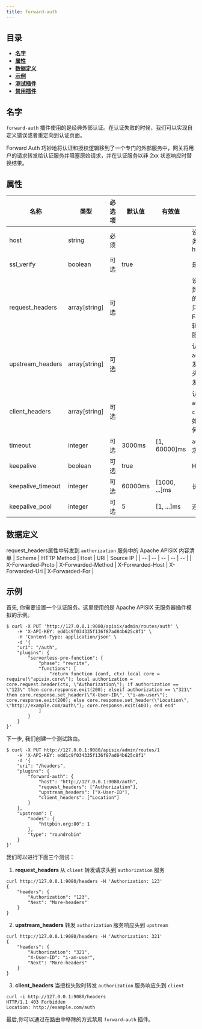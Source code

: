 ```yaml
---
title: forward-auth
---
```


<!--
#
# Licensed to the Apache Software Foundation (ASF) under one or more
# contributor license agreements.  See the NOTICE file distributed with
# this work for additional information regarding copyright ownership.
# The ASF licenses this file to You under the Apache License, Version 2.0
# (the "License"); you may not use this file except in compliance with
# the License.  You may obtain a copy of the License at
#
#     http://www.apache.org/licenses/LICENSE-2.0
#
# Unless required by applicable law or agreed to in writing, software
# distributed under the License is distributed on an "AS IS" BASIS,
# WITHOUT WARRANTIES OR CONDITIONS OF ANY KIND, either express or implied.
# See the License for the specific language governing permissions and
# limitations under the License.
#
-->

## 目录

- [**名字**](#名字)
- [**属性**](#属性)
- [**数据定义**](#数据定义)
- [**示例**](#示例)
- [**测试插件**](#测试插件)
- [**禁用插件**](#禁用插件)

## 名字

`forward-auth` 插件使用的是经典外部认证。在认证失败的时候，我们可以实现自定义错误或者重定向到认证页面。

Forward Auth 巧妙地将认证和授权逻辑移到了一个专门的外部服务中，网关将用户的请求转发给认证服务并阻塞原始请求，并在认证服务以非 2xx 状态响应时替换结果。

## 属性

| 名称 | 类型 | 必选项 | 默认值 | 有效值 | 描述 |
| -- | -- | -- | -- | -- | -- |
| host | string | 必须 |  |  | 设置 `authorization` 服务的地址 (eg. https://localhost:9188) |
| ssl_verify | boolean | 可选 | true |   | 是否验证证书 |
| request_headers | array[string] | 可选 |  |  | 设置需要由 `client` 转发到 `authorization` 服务的请求头。未设置时，只有APISIX的(X-Forwarded-XXX)会被转发到 `authorization` 服务。 |
| upstream_headers | array[string] | 可选 |  |  | 认证通过时，设置 `authorization` 服务转发至 `upstream` 的请求头。如果不设置则不转发任何请求头。
| client_headers | array[string] | 可选 |  |  | 认证失败时，由 `authorization` 服务向 `client` 发送的响应头。如果不设置则不转发任何响应头。 |
| timeout | integer | 可选 | 3000ms | [1, 60000]ms | `authorization` 服务请求超时时间 |
| keepalive | boolean | 可选 | true |  | HTTP 长连接 |
| keepalive_timeout | integer | 可选 | 60000ms | [1000, ...]ms | 长连接空闲时间 |
| keepalive_pool | integer | 可选 | 5 | [1, ...]ms | 连接池大小 |

## 数据定义

request_headers属性中转发到 `authorization` 服务中的 Apache APISIX 内容清单
| Scheme | HTTP Method | Host | URI | Source IP |
| -- | -- | -- | -- | -- |
| X-Forwarded-Proto | X-Forwarded-Method | X-Forwarded-Host | X-Forwarded-Uri | X-Forwarded-For |

## 示例

首先, 你需要设置一个认证服务。这里使用的是 Apache APISIX 无服务器插件模拟的示例。

```shell
$ curl -X PUT 'http://127.0.0.1:9080/apisix/admin/routes/auth' \
    -H 'X-API-KEY: edd1c9f034335f136f87ad84b625c8f1' \
    -H 'Content-Type: application/json' \
    -d '{
    "uri": "/auth",
    "plugins": {
        "serverless-pre-function": {
            "phase": "rewrite",
            "functions": [
                "return function (conf, ctx) local core = require(\"apisix.core\"); local authorization = core.request.header(ctx, \"Authorization\"); if authorization == \"123\" then core.response.exit(200); elseif authorization == \"321\" then core.response.set_header(\"X-User-ID\", \"i-am-user\"); core.response.exit(200); else core.response.set_header(\"Location\", \"http://example.com/auth\"); core.response.exit(403); end end"
            ]
        }
    }
}'
```

下一步, 我们创建一个测试路由。

```shell
$ curl -X PUT http://127.0.0.1:9080/apisix/admin/routes/1
    -H 'X-API-KEY: edd1c9f034335f136f87ad84b625c8f1'
    -d '{
    "uri": "/headers",
    "plugins": {
        "forward-auth": {
            "host": "http://127.0.0.1:9080/auth",
            "request_headers": ["Authorization"],
            "upstream_headers": ["X-User-ID"],
            "client_headers": ["Location"]
        }
    },
    "upstream": {
        "nodes": {
            "httpbin.org:80": 1
        },
        "type": "roundrobin"
    }
}'
```

我们可以进行下面三个测试：

1. **request_headers** 从 `client` 转发请求头到 `authorization` 服务

```shell
curl http://127.0.0.1:9080/headers -H 'Authorization: 123'
{
    "headers": {
        "Authorization": "123",
        "Next": "More-headers"
    }
}
```

2. **upstream_headers** 转发 `authorization` 服务响应头到 `upstream`

```shell
curl http://127.0.0.1:9080/headers -H 'Authorization: 321'
{
    "headers": {
        "Authorization": "321",
        "X-User-ID": "i-am-user",
        "Next": "More-headers"
    }
}
```

3. **client_headers** 当授权失败时转发 `authorization` 服务响应头到 `client`

```shell
curl -i http://127.0.0.1:9080/headers
HTTP/1.1 403 Forbidden
Location: http://example.com/auth
```

最后,你可以通过在路由中移除的方式禁用 `forward-auth` 插件。
